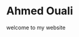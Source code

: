 

<body background="Card-Back1.jpg"
      background-repeat: no-repeat;>

<h1>Ahmed Ouali</h1>
<p>welcome to my website<p>


